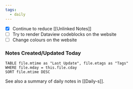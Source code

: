 ```yaml
---
tags:
  - daily
---
```


- [x] Continue to reduce [[Unlinked Notes]]
- [ ] Try to render Dataview codeblocks on the website
- [ ] Change colours on the website

### Notes Created/Updated Today
```dataview
TABLE file.mtime as "Last Update", file.etags as "Tags"
WHERE file.mday = this.file.cday
SORT file.mtime DESC
```

See also a summary of daily notes in [[Daily-s]].